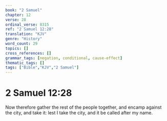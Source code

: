 ```yaml
---
book: "2 Samuel"
chapter: 12
verse: 28
ordinal_verse: 8315
ref: "2 Samuel 12:28"
translation: "KJV"
genre: "History"
word_count: 29
topics: []
cross_references: []
grammar_tags: [negation, conditional, cause-effect]
thematic_tags: []
tags: ["Bible","KJV","2 Samuel"]
---
```


# 2 Samuel 12:28

Now therefore gather the rest of the people together, and encamp against the city, and take it: lest I take the city, and it be called after my name.
